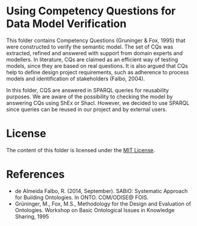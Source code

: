 # Using Competency Questions for Data Model Verification

This folder contains Competency Questions (Gruninger & Fox, 1995) that were constructed to verify the semantic model. The set of CQs was extracted, refined and answered with support from domain experts and modellers. In literature, CQs are claimed as an efficient way of testing models, since they are based on real questions. It is also argued that CQs help to define design project requirements, such as adherence to process models and identification of stakeholders (Falbo, 2004).

In this folder, CQS are answered in SPARQL queries for reusability purposes. We are aware of the possibility to checking the model by answering CQs using ShEx or Shacl. However, we decided to use SPARQL since queries can be reused in our project and by external users.

# License
The content of this folder is licensed under the [MIT License](https://opensource.org/licenses/MIT).

# References
- de Almeida Falbo, R. (2014, September). SABiO: Systematic Approach for Building Ontologies. In ONTO. COM/ODISE@ FOIS.
- Grüninger, M., Fox, M.S., Methodology for the Design and Evaluation of Ontologies. Workshop on Basic Ontological Issues in Knowledge Sharing, 1995
